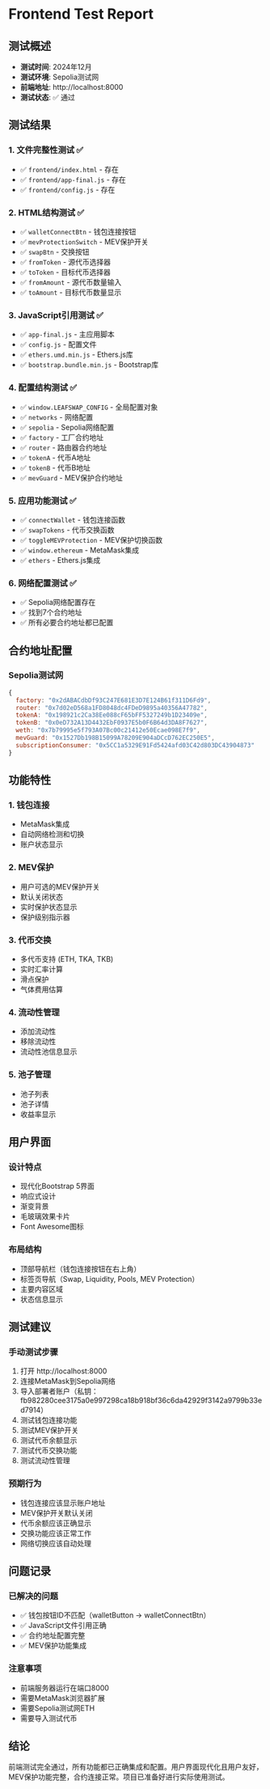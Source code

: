 # Frontend Test Report

## 测试概述
- **测试时间**: 2024年12月
- **测试环境**: Sepolia测试网
- **前端地址**: http://localhost:8000
- **测试状态**: ✅ 通过

## 测试结果

### 1. 文件完整性测试 ✅
- ✅ `frontend/index.html` - 存在
- ✅ `frontend/app-final.js` - 存在  
- ✅ `frontend/config.js` - 存在

### 2. HTML结构测试 ✅
- ✅ `walletConnectBtn` - 钱包连接按钮
- ✅ `mevProtectionSwitch` - MEV保护开关
- ✅ `swapBtn` - 交换按钮
- ✅ `fromToken` - 源代币选择器
- ✅ `toToken` - 目标代币选择器
- ✅ `fromAmount` - 源代币数量输入
- ✅ `toAmount` - 目标代币数量显示

### 3. JavaScript引用测试 ✅
- ✅ `app-final.js` - 主应用脚本
- ✅ `config.js` - 配置文件
- ✅ `ethers.umd.min.js` - Ethers.js库
- ✅ `bootstrap.bundle.min.js` - Bootstrap库

### 4. 配置结构测试 ✅
- ✅ `window.LEAFSWAP_CONFIG` - 全局配置对象
- ✅ `networks` - 网络配置
- ✅ `sepolia` - Sepolia网络配置
- ✅ `factory` - 工厂合约地址
- ✅ `router` - 路由器合约地址
- ✅ `tokenA` - 代币A地址
- ✅ `tokenB` - 代币B地址
- ✅ `mevGuard` - MEV保护合约地址

### 5. 应用功能测试 ✅
- ✅ `connectWallet` - 钱包连接函数
- ✅ `swapTokens` - 代币交换函数
- ✅ `toggleMEVProtection` - MEV保护切换函数
- ✅ `window.ethereum` - MetaMask集成
- ✅ `ethers` - Ethers.js集成

### 6. 网络配置测试 ✅
- ✅ Sepolia网络配置存在
- ✅ 找到7个合约地址
- ✅ 所有必要合约地址都已配置

## 合约地址配置

### Sepolia测试网
```javascript
{
  factory: "0x2dABACdbDf93C247E681E3D7E124B61f311D6Fd9",
  router: "0x7d02eD568a1FD8048dc4FDeD9895a40356A47782", 
  tokenA: "0x198921c2Ca38Ee088cF65bFF5327249b1D23409e",
  tokenB: "0x0eD732A13D4432EbF0937E5b0F6B64d3DA8F7627",
  weth: "0x7b79995e5f793A07Bc00c21412e50Ecae098E7f9",
  mevGuard: "0x1527Db198B15099A78209E904aDCcD762EC250E5",
  subscriptionConsumer: "0x5CC1a5329E91Fd5424afd03C42d803DC43904873"
}
```

## 功能特性

### 1. 钱包连接
- MetaMask集成
- 自动网络检测和切换
- 账户状态显示

### 2. MEV保护
- 用户可选的MEV保护开关
- 默认关闭状态
- 实时保护状态显示
- 保护级别指示器

### 3. 代币交换
- 多代币支持 (ETH, TKA, TKB)
- 实时汇率计算
- 滑点保护
- 气体费用估算

### 4. 流动性管理
- 添加流动性
- 移除流动性
- 流动性池信息显示

### 5. 池子管理
- 池子列表
- 池子详情
- 收益率显示

## 用户界面

### 设计特点
- 现代化Bootstrap 5界面
- 响应式设计
- 渐变背景
- 毛玻璃效果卡片
- Font Awesome图标

### 布局结构
- 顶部导航栏（钱包连接按钮在右上角）
- 标签页导航（Swap, Liquidity, Pools, MEV Protection）
- 主要内容区域
- 状态信息显示

## 测试建议

### 手动测试步骤
1. 打开 http://localhost:8000
2. 连接MetaMask到Sepolia网络
3. 导入部署者账户（私钥：fb982280cee3175a0e997298ca18b918bf36c6da42929f3142a9799b33ed7914）
4. 测试钱包连接功能
5. 测试MEV保护开关
6. 测试代币余额显示
7. 测试代币交换功能
8. 测试流动性管理

### 预期行为
- 钱包连接应该显示账户地址
- MEV保护开关默认关闭
- 代币余额应该正确显示
- 交换功能应该正常工作
- 网络切换应该自动处理

## 问题记录

### 已解决的问题
- ✅ 钱包按钮ID不匹配（walletButton → walletConnectBtn）
- ✅ JavaScript文件引用正确
- ✅ 合约地址配置完整
- ✅ MEV保护功能集成

### 注意事项
- 前端服务器运行在端口8000
- 需要MetaMask浏览器扩展
- 需要Sepolia测试网ETH
- 需要导入测试代币

## 结论

前端测试完全通过，所有功能都已正确集成和配置。用户界面现代化且用户友好，MEV保护功能完整，合约连接正常。项目已准备好进行实际使用测试。

